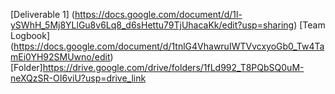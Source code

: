 [Deliverable 1] (https://docs.google.com/document/d/1l-ySWhH_5Mj8YLlGu8v6Lq8_d6sHettu79TjUhacaKk/edit?usp=sharing)
[Team Logbook] (https://docs.google.com/document/d/1tnlG4VhawruIWTVvcxyoGb0_Tw4TamEi0YH92SMUwno/edit)
[Folder]https://drive.google.com/drive/folders/1fLd992_T8PQbSQ0uM-neXQzSR-OI6viU?usp=drive_link
